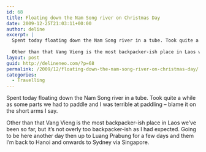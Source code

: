 ```yaml
---
id: 68
title: Floating down the Nam Song river on Christmas Day
date: 2009-12-25T21:03:11+00:00
author: deline
excerpt: |
  Spent today floating down the Nam Song river in a tube. Took quite a while as some parts we had to paddle and I was terrible at paddling - blame it on the short arms I say.
  
  Other than that Vang Vieng is the most backpacker-ish place in Laos we've been so far, but it's not overly too backpacker-ish as I had expected. Going to be here another day then up to Luang Prabung for a few days and them I'm back to Hanoi and onwards to Sydney via Singapore.
layout: post
guid: http://delineneo.com/?p=68
permalink: /2009/12/floating-down-the-nam-song-river-on-christmas-day/
categories:
  - Travelling
---
```

Spent today floating down the Nam Song river in a tube. Took quite a while as some parts we had to paddle and I was terrible at paddling &#8211; blame it on the short arms I say.

Other than that Vang Vieng is the most backpacker-ish place in Laos we&#8217;ve been so far, but it&#8217;s not overly too backpacker-ish as I had expected. Going to be here another day then up to Luang Prabung for a few days and them I&#8217;m back to Hanoi and onwards to Sydney via Singapore.